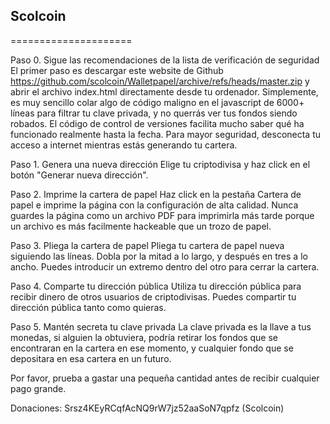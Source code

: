 ## Scolcoin
=====================

Paso 0. Sigue las recomendaciones de la lista de verificación de seguridad
El primer paso es descargar este website de Github https://github.com/scolcoin/Walletpapel/archive/refs/heads/master.zip y abrir el archivo index.html directamente desde tu ordenador. Simplemente, es muy sencillo colar algo de código maligno en el javascript de 6000+ líneas para filtrar tu clave privada, y no querrás ver tus fondos siendo robados. El código de control de versiones facilita mucho saber qué ha funcionado realmente hasta la fecha. Para mayor seguridad, desconecta tu acceso a internet mientras estás generando tu cartera.

Paso 1. Genera una nueva dirección
Elige tu criptodivisa y haz click en el botón "Generar nueva dirección".

Paso 2. Imprime la cartera de papel
Haz click en la pestaña Cartera de papel e imprime la página con la configuración de alta calidad. Nunca guardes la página como un archivo PDF para imprimirla más tarde porque un archivo es más facilmente hackeable que un trozo de papel.

Paso 3. Pliega la cartera de papel
Pliega tu cartera de papel nueva siguiendo las líneas. Dobla por la mitad a lo largo, y después en tres a lo ancho.
Puedes introducir un extremo dentro del otro para cerrar la cartera.

Paso 4. Comparte tu dirección pública
Utiliza tu dirección pública para recibir dinero de otros usuarios de criptodivisas. Puedes compartir tu dirección pública tanto como quieras.

Paso 5. Mantén secreta tu clave privada
La clave privada es la llave a tus monedas, si alguien la obtuviera, podría retirar los fondos que se encontraran en la cartera en ese momento, y cualquier fondo que se depositara en esa cartera en un futuro.

Por favor, prueba a gastar una pequeña cantidad antes de recibir cualquier pago grande.

Donaciones: Srsz4KEyRCqfAcNQ9rW7jz52aaSoN7qpfz (Scolcoin)
